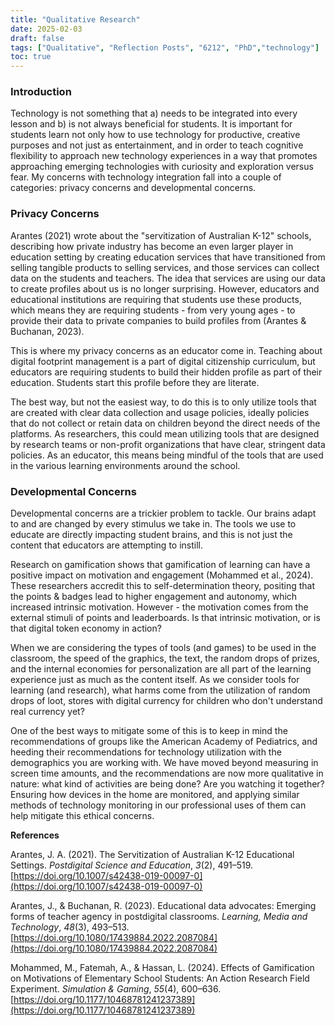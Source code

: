 ```yaml
---
title: "Qualitative Research"
date: 2025-02-03
draft: false
tags: ["Qualitative", "Reflection Posts", "6212", "PhD","technology"]
toc: true
---
```


### Introduction 

Technology is not something that a) needs to be integrated into every lesson and b) is not always beneficial for students. It is important for students learn not only how to use technology for productive, creative purposes and not just as entertainment, and in order to teach cognitive flexibility to approach new technology experiences in a way that promotes approaching emerging technologies with curiosity and exploration versus fear. My concerns with technology integration fall into a couple of categories: privacy concerns and developmental concerns. 

### Privacy Concerns

Arantes (2021) wrote about the "servitization of Australian K-12" schools, describing how private industry has become an even larger player in education setting by creating education services that have transitioned from selling tangible products to selling services, and those services can collect data on the students and teachers. The idea that services are using our data to create profiles about us is no longer surprising. However, educators and educational institutions are requiring that students use these products, which means they are requiring students - from very young ages - to provide their data to private companies to build profiles from (Arantes & Buchanan, 2023). 

This is where my privacy concerns as an educator come in. Teaching about digital footprint management is a part of digital citizenship curriculum, but educators are requiring students to build their hidden profile as part of their education. Students start this profile before they are literate. 

The best way, but not the easiest way, to do this is to only utilize tools that are created with clear data collection and usage policies, ideally policies that do not collect or retain data on children beyond the direct needs of the platforms. As researchers, this could mean utilizing tools that are designed by research teams or non-profit organizations that have clear, stringent data policies. As an educator, this means being mindful of the tools that are used in the various learning environments around the school. 

### Developmental Concerns 

Developmental concerns are a trickier problem to tackle. Our brains adapt to and are changed by every stimulus we take in. The tools we use to educate are directly impacting student brains, and this is not just the content that educators are attempting to instill. 

Research on gamification shows that gamification of learning can have a positive impact on motivation and engagement (Mohammed et al., 2024). These researchers accredit this to self-determination theory, positing that the points & badges lead to higher engagement and autonomy, which increased intrinsic motivation. However - the motivation comes from the external stimuli of points and leaderboards. Is that intrinsic motivation, or is that digital token economy in action? 

When we are considering the types of tools (and games) to be used in the classroom, the speed of the graphics, the text, the random drops of prizes, and the internal economies for personalization are all part of the learning experience just as much as the content itself. As we consider tools for learning (and research), what harms come from the utilization of random drops of loot, stores with digital currency for children who don't understand real currency yet? 

One of the best ways to mitigate some of this is to keep in mind the recommendations of groups like the American Academy of Pediatrics, and heeding their recommendations for technology utilization with the demographics you are working with. We have moved beyond measuring in screen time amounts, and the recommendations are now more qualitative in nature: what kind of activities are being done? Are you watching it together? Ensuring how devices in the home are monitored, and applying similar methods of technology monitoring in our professional uses of them can help mitigate this ethical concerns. 


**References**

Arantes, J. A. (2021). The Servitization of Australian K-12 Educational Settings. _Postdigital Science and Education_, _3_(2), 491–519. [https://doi.org/10.1007/s42438-019-00097-0](https://doi.org/10.1007/s42438-019-00097-0)

Arantes, J., & Buchanan, R. (2023). Educational data advocates: Emerging forms of teacher agency in postdigital classrooms. _Learning, Media and Technology_, _48_(3), 493–513. [https://doi.org/10.1080/17439884.2022.2087084](https://doi.org/10.1080/17439884.2022.2087084)

Mohammed, M., Fatemah, A., & Hassan, L. (2024). Effects of Gamification on Motivations of Elementary School Students: An Action Research Field Experiment. _Simulation & Gaming_, _55_(4), 600–636. [https://doi.org/10.1177/10468781241237389](https://doi.org/10.1177/10468781241237389)